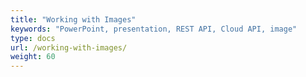 ```yaml
---
title: "Working with Images"
keywords: "PowerPoint, presentation, REST API, Cloud API, image"
type: docs
url: /working-with-images/
weight: 60
---
```

